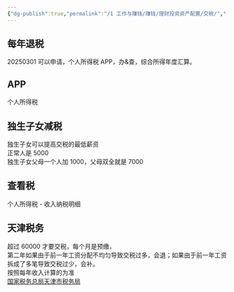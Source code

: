 ```yaml
---
{"dg-publish":true,"permalink":"/1 工作与赚钱/赚钱/理财投资资产配置/交税/","title":"交税"}
---
```



## 每年退税

20250301 可以申请，个人所得税 APP，办&查，综合所得年度汇算。
## APP
个人所得税
## 独生子女减税
独生子女可以提高交税的最低薪资  
正常人是 5000  
独生子女父母一个人加 1000，父母双全就是 7000
## 查看税
个人所得税 - 收入纳税明细
## 天津税务
超过 60000 才要交税，每个月是预缴，  
第二年如果由于前一年工资分配不均匀导致交税过多，会退；如果由于前一年工资拆成了多笔导致交税过少，会补。  
按照每年收入计算的为准  
[国家税务总局天津市税务局](https://tianjin.chinatax.gov.cn/11253000000/0100/010003/20240208155055167.shtml)